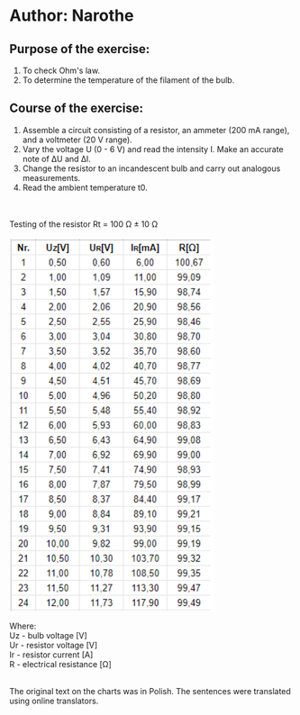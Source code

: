 # Author: Narothe

## Purpose of the exercise:
1. To check Ohm's law.
2. To determine the temperature of the filament of the bulb.

## Course of the exercise:
1. Assemble a circuit consisting of a resistor, an ammeter (200 mA range), and a voltmeter (20 V range).
2. Vary the voltage U (0 - 6 V) and read the intensity I. Make an accurate note of ΔU and ΔI.
3. Change the resistor to an incandescent bulb and carry out analogous measurements.
4. Read the ambient temperature t0.

<br>
<br>
Testing of the resistor Rt = 100 Ω ± 10 Ω 

![Photo1](images/photo1.png)

Where: <br>
Uz - bulb voltage [V] <br>
Ur - resistor voltage [V] <br>
Ir - resistor current [A] <br>
R - electrical resistance [Ω] <br>


<br>
The original text on the charts was in Polish. The sentences were translated using online translators.
